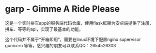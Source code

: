 # garp - Gimme A Ride Please 
这是一个实时拼车app的服务端代码仓库，使用flask框架为安卓端提供了注册、拼车、等等的api，实现了最基本的功能。

这个代码并不属于“开箱即用”，需要在linux环境下配置nginx supervisor gunicorn 等等，感兴趣的朋友可以联系QQ：2654526303
